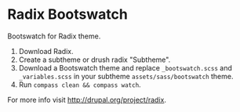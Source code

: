 Radix Bootswatch
================

Bootswatch for Radix theme.

1. Download Radix.
2. Create a subtheme or drush radix "Subtheme".
3. Download a Bootswatch theme and replace `_bootswatch.scss` and `_variables.scss` in your subtheme `assets/sass/bootswatch` theme.
4. Run `compass clean && compass watch`.

For more info visit http://drupal.org/project/radix.

